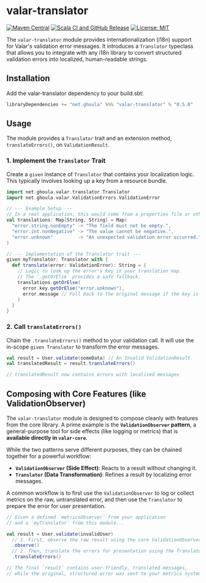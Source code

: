 # valar-translator

[![Maven Central](https://img.shields.io/maven-central/v/net.ghoula/valar-translator_3?label=maven-central&style=flat-square)](https://central.sonatype.com/artifact/net.ghoula/valar-translator_3)
[![Scala CI and GitHub Release](https://github.com/hakimjonas/valar/actions/workflows/scala.yml/badge.svg)](https://github.com/hakimjonas/valar/actions/workflows/scala.yml)
[![License: MIT](https://img.shields.io/badge/License-MIT-yellow.svg?style=flat-square)](https://opensource.org/licenses/MIT)

The `valar-translator` module provides internationalization (i18n) support for Valar's validation error messages. It introduces a `Translator` typeclass that allows you to integrate with any i18n library to convert structured validation errors into localized, human-readable strings.

## Installation

Add the valar-translator dependency to your build.sbt:

```scala
libraryDependencies += "net.ghoula" %%% "valar-translator" % "0.5.0"
```

## Usage

The module provides a `Translator` trait and an extension method, `translateErrors()`, on `ValidationResult`.

### 1. Implement the `Translator` Trait

Create a `given` instance of `Translator` that contains your localization logic. This typically involves looking up a key from a resource bundle.

```scala
import net.ghoula.valar.translator.Translator
import net.ghoula.valar.ValidationErrors.ValidationError

// --- Example Setup ---
// In a real application, this would come from a properties file or other i18n system.
val translations: Map[String, String] = Map(
  "error.string.nonEmpty" -> "The field must not be empty.",
  "error.int.nonNegative" -> "The value cannot be negative.",
  "error.unknown"         -> "An unexpected validation error occurred."
)

// --- Implementation of the Translator trait ---
given myTranslator: Translator with {
  def translate(error: ValidationError): String = {
    // Logic to look up the error's key in your translation map.
    // The `.getOrElse` provides a safe fallback.
    translations.getOrElse(
      error.key.getOrElse("error.unknown"),
      error.message // Fall back to the original message if the key is not found
    )
  }
}
```

### 2. Call `translateErrors()`

Chain the `.translateErrors()` method to your validation call. It will use the in-scope `given Translator` to transform the error messages.

```scala
val result = User.validate(someData) // An Invalid ValidationResult
val translatedResult = result.translateErrors()

// translatedResult now contains errors with localized messages
```

## Composing with Core Features (like ValidationObserver)

The `valar-translator` module is designed to compose cleanly with features from the core library. A prime example is the **`ValidationObserver` pattern**, a general-purpose tool for side effects (like logging or metrics) that is **available directly in `valar-core`**.

While the two patterns serve different purposes, they can be chained together for a powerful workflow:

* **`ValidationObserver` (Side Effect)**: Reacts to a result without changing it.
* **`Translator` (Data Transformation)**: Refines a result by localizing error messages.

A common workflow is to first use the `ValidationObserver` to log or collect metrics on the raw, untranslated error, and then use the `Translator` to prepare the error for user presentation.

```scala
// Given a defined `metricsObserver` from your application
// and a `myTranslator` from this module...

val result = User.validate(invalidUser)
  // 1. First, observe the raw result using the core ValidationObserver.
  .observe()
  // 2. Then, translate the errors for presentation using the Translator.
  .translateErrors()

// The final `result` contains user-friendly, translated messages,
// while the original, structured error was sent to your metrics system.
```
